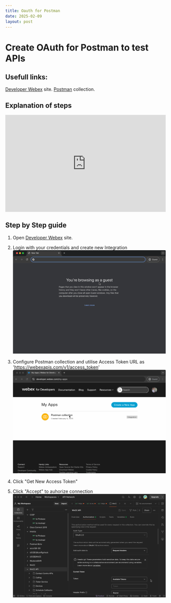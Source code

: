 ```yaml
---
title: Oauth for Postman
date: 2025-02-09
layout: post
---
```


# Create OAuth for Postman to test APIs

## Usefull links:
[Developer Webex](https://developer.webex.com/) site.
[Postman](/assets/files/WxCC.postman_collection.json) collection.

## Explanation of steps

<div style="padding-bottom:60.25%; position:relative; display:block; width: 100%">
	<iframe src="https://app.vidcast.io/share/embed/6b54f08d-0cd2-481f-979b-c8643c1d6a13" width="100%" height="100%" title="Introduction to Experience Management" frameborder="0" loading="lazy" allowfullscreen style="position:absolute; top:0; left: 0"></iframe>
</div>

## Step by Step guide

1. Open [Developer Webex](https://developer.webex.com/) site.
2. Login with your credentials and create new Integration
![developerwebex](/assets/images/Oauth/developerwebex.gif)

3. Configure Postman collection and utilise Access Token URL as 'https://webexapis.com/v1/access_token'
![postmanintegration](/assets/images/Oauth/postmanintegration.gif)
4. Click "Get New Access Token"
5. Click "Accept" to auhorize connection
![postmanconfig](/assets/images/Oauth/postmanconfig.gif)

